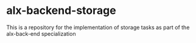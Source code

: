 # alx-backend-storage
This is a repository for the implementation of storage tasks as part of the alx-back-end specialization
